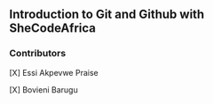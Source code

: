 ## Introduction to Git and Github with SheCodeAfrica

### Contributors 

[X] Essi Akpevwe Praise 

[X] Bovieni Barugu

